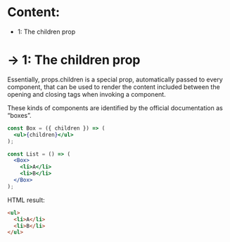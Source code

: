 # Content:
- 1: The children prop

# -> 1: The children prop
Essentially, props.children is a special prop, automatically passed
to every component, that can be used to render the content included between
the opening and closing tags when invoking a component.

These kinds of components are identified by the official documentation as “boxes”.

```jsx
const Box = ({ children }) => (
  <ul>{children}</ul>
);

const List = () => (
  <Box>
    <li>A</li>
    <li>B</li>
  </Box>
);
```
HTML result:
```html
<ul>
  <li>A</li>
  <li>B</li>
</ul>
```


